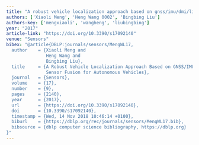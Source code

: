```yaml
---
title: "A robust vehicle localization approach based on gnss/imu/dmi/lidar sensor fusion for autonomous vehicles"
authors: ['Xiaoli Meng', 'Heng Wang 0002', 'Bingbing Liu']
authors-key: ['mengxiaoli', 'wangheng', 'liubingbing']
year: "2017"
article-link: "https://doi.org/10.3390/s17092140"
venue: "Sensors"
bibex: "@article{DBLP:journals/sensors/MengWL17,
  author    = {Xiaoli Meng and
               Heng Wang and
               Bingbing Liu},
  title     = {A Robust Vehicle Localization Approach Based on GNSS/IMU/DMI/LiDAR
               Sensor Fusion for Autonomous Vehicles},
  journal   = {Sensors},
  volume    = {17},
  number    = {9},
  pages     = {2140},
  year      = {2017},
  url       = {https://doi.org/10.3390/s17092140},
  doi       = {10.3390/s17092140},
  timestamp = {Wed, 14 Nov 2018 10:46:14 +0100},
  biburl    = {https://dblp.org/rec/journals/sensors/MengWL17.bib},
  bibsource = {dblp computer science bibliography, https://dblp.org}
}"
---
```

